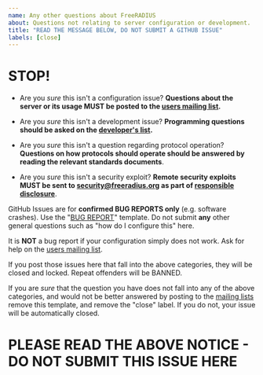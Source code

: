```yaml
---
name: Any other questions about FreeRADIUS
about: Questions not relating to server configuration or development.
title: "READ THE MESSAGE BELOW, DO NOT SUBMIT A GITHUB ISSUE"
labels: [close]
---
```


# STOP!

- Are you _sure_ this isn't a configuration issue? **Questions about the server or its usage MUST be posted to the [users mailing list](https://freeradius.org/support/).**

- Are you _sure_ this isn't a development issue? **Programming questions should be asked on the [developer's list](https://freeradius.org/support/).**

- Are you _sure_ this isn't a question regarding protocol operation? **Questions on how protocols should operate should be answered by reading the relevant standards documents**.

- Are you _sure_ this isn't a security exploit? **Remote security exploits MUST be sent to security@freeradius.org as part of [responsible disclosure](https://en.wikipedia.org/wiki/Responsible_disclosure)**.

GitHub Issues are for **confirmed BUG REPORTS only** (e.g. software crashes). Use the "[BUG REPORT](https://github.com/FreeRADIUS/freeradius-server/issues/new?assignees=&labels=&template=bug_report.md)" template. Do not submit **any** other general questions such as "how do I configure this" here.

It is **NOT** a bug report if your configuration simply does not work. Ask for help on the [users mailing list](https://freeradius.org/support/).

If you post those issues here that fall into the above categories, they will be closed and locked. Repeat offenders will be BANNED.

If you are _sure_ that the question you have does not fall into any of the above categories, and would not be better answered by posting to the [mailing lists](https://freeradius.org/support/) remove this template, and remove the "close" label.  If you do not, your issue will be automatically closed.

# PLEASE READ THE ABOVE NOTICE - DO NOT SUBMIT THIS ISSUE HERE

